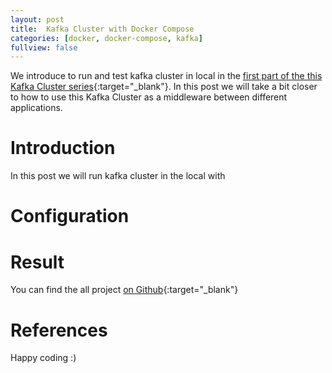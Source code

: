 ```yaml
---
layout: post
title:  Kafka Cluster with Docker Compose
categories: [docker, docker-compose, kafka]
fullview: false
---
```

We introduce to run and test kafka cluster in local in the [first part of the this Kafka Cluster series](https://muzir.github.io/http://muzir.github.io/spring/docker/docker-compose/kafka/2019/08/19/Spring-Boot-Kafka-Cluster-1.html){:target="_blank"}. In this post we will take a bit closer to 
how to use this Kafka Cluster as a middleware between different applications.    

# Introduction

In this post we will run kafka cluster in the local with    
 
# Configuration  


# Result


You can find the all project [on Github](https://github.com/muzir/softwareLabs/tree/master/spring-boot-kafka-cluster){:target="_blank"}

# References


Happy coding :) 
